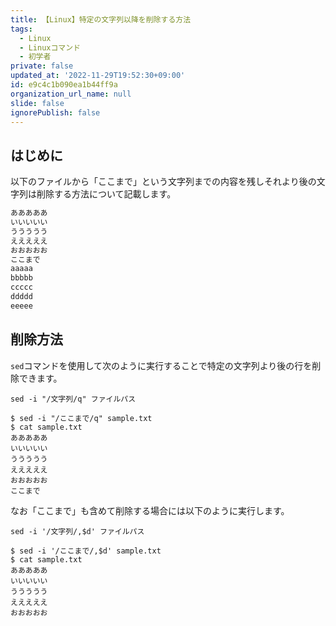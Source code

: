 ```yaml
---
title: 【Linux】特定の文字列以降を削除する方法
tags:
  - Linux
  - Linuxコマンド
  - 初学者
private: false
updated_at: '2022-11-29T19:52:30+09:00'
id: e9c4c1b090ea1b44ff9a
organization_url_name: null
slide: false
ignorePublish: false
---
```

## はじめに

以下のファイルから「ここまで」という文字列までの内容を残しそれより後の文字列は削除する方法について記載します。  

```sample.txt
あああああ
いいいいい
ううううう
えええええ
おおおおお
ここまで
aaaaa
bbbbb
ccccc
ddddd
eeeee

```

## 削除方法

`sed`コマンドを使用して次のように実行することで特定の文字列より後の行を削除できます。  

```
sed -i "/文字列/q" ファイルパス
```

```terminal
$ sed -i "/ここまで/q" sample.txt 
$ cat sample.txt
あああああ
いいいいい
ううううう
えええええ
おおおおお
ここまで
```

なお「ここまで」も含めて削除する場合には以下のように実行します。  

```
sed -i '/文字列/,$d' ファイルパス
```

```terminal
$ sed -i '/ここまで/,$d' sample.txt
$ cat sample.txt
あああああ
いいいいい
ううううう
えええええ
おおおおお
```
